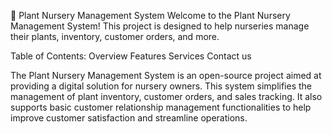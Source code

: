 🌱 Plant Nursery Management System
Welcome to the Plant Nursery Management System! This project is designed to help nurseries manage their plants, inventory, customer orders, and more.

Table of Contents:
Overview
Features
Services
Contact us

The Plant Nursery Management System is an open-source project aimed at providing a digital solution for nursery owners. This system simplifies the management of plant inventory, customer orders, and sales tracking. It also supports basic customer relationship management functionalities to help improve customer satisfaction and streamline operations.
